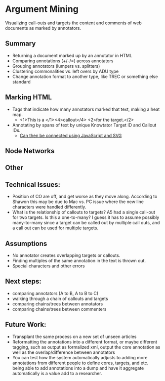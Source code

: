 # Argument Mining

Visualizing call-outs and targets the content and comments of web documents as marked by annotators.

## Summary
*	Returning a document marked up by an annotator in HTML
*	Comparing annotations (+/-/=) across annotators
*	Grouping annotators (lumpers vs. splitters)
*	Clustering commonalities vs. left overs by ADU type
*	Change annotation format to another type, like TREC or something else standard

## Marking HTML
*	Tags that indicate how many annotators marked that text, making a heat map.
    *	<1>This is a </1><4>callout</4> <2>for the target.</2>
*	Annotating by spans of text by unique Knowtator Target ID and Callout IDs.
    *	[Can then be connected using JavaScript and SVG ](https://gist.github.com/alojzije/11127839)

## Node Networks

## Other

## Technical Issues:
*	Position of CO are off, and get worse as they move along. According to Shawon this may be due to Mac vs. PC issue where the new line characters were handled differently.
*	What is the relationship of callouts to targets? A5 had a single call-out for two targets. Is this a one-to-many? I guess it has to assume possibly many-to-many since a target can be called out by multiple call outs, and a call out can be used for multiple targets.

## Assumptions
*	No annotator creates overlapping targets or callouts.
*	Finding multiples of the same annotation in the text is thrown out.
*	Special characters and other errors

## Next steps:
*	comparing annotators (A to B, A to B to C)
*	walking through a chain of callouts and targets
*	comparing chains/trees between annotators
*	comparing chains/trees between commenters

## Future Work:
*	Transplant the same process on a new set of unseen articles
*	Reformatting the annotations into a different format, or maybe different tagging, such as output as formalized xml, output the core annotation as well as the overlap/difference between annotators
*	You can test how the system automatically adjusts to adding more annotations from different people to define cores, targets, and etc. being able to add annotations into a dump and have it aggregate automatically is a value add to a researcher.

